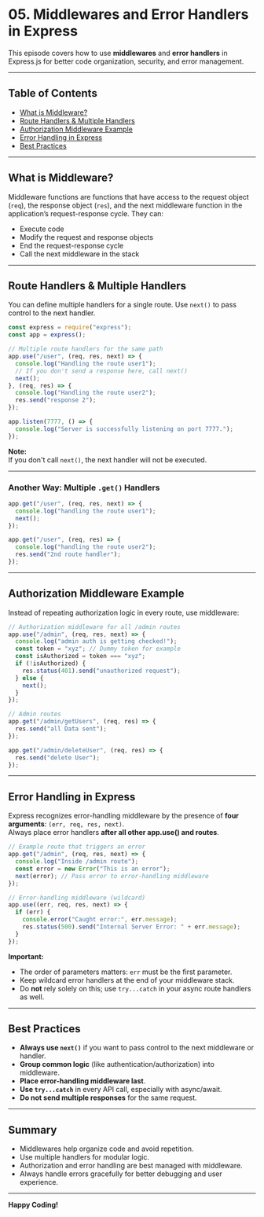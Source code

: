 # 05. Middlewares and Error Handlers in Express

This episode covers how to use **middlewares** and **error handlers** in Express.js for better code organization, security, and error management.

---

## Table of Contents

- [What is Middleware?](#what-is-middleware)
- [Route Handlers & Multiple Handlers](#route-handlers--multiple-handlers)
- [Authorization Middleware Example](#authorization-middleware-example)
- [Error Handling in Express](#error-handling-in-express)
- [Best Practices](#best-practices)

---

## What is Middleware?

Middleware functions are functions that have access to the request object (`req`), the response object (`res`), and the next middleware function in the application’s request-response cycle. They can:

- Execute code
- Modify the request and response objects
- End the request-response cycle
- Call the next middleware in the stack

---

## Route Handlers & Multiple Handlers

You can define multiple handlers for a single route. Use `next()` to pass control to the next handler.

```js
const express = require("express");
const app = express();

// Multiple route handlers for the same path
app.use("/user", (req, res, next) => {
  console.log("Handling the route user1");
  // If you don't send a response here, call next()
  next();
}, (req, res) => {
  console.log("Handling the route user2");
  res.send("response 2");
});

app.listen(7777, () => {
  console.log("Server is successfully listening on port 7777.");
});
```

**Note:**  
If you don't call `next()`, the next handler will not be executed.

---

### Another Way: Multiple `.get()` Handlers

```js
app.get("/user", (req, res, next) => {
  console.log("handling the route user1");
  next();
});

app.get("/user", (req, res) => {
  console.log("handling the route user2");
  res.send("2nd route handler");
});
```

---

## Authorization Middleware Example

Instead of repeating authorization logic in every route, use middleware:

```js
// Authorization middleware for all /admin routes
app.use("/admin", (req, res, next) => {
  console.log("admin auth is getting checked!");
  const token = "xyz"; // Dummy token for example
  const isAuthorized = token === "xyz";
  if (!isAuthorized) {
    res.status(401).send("unauthorized request");
  } else {
    next();
  }
});

// Admin routes
app.get("/admin/getUsers", (req, res) => {
  res.send("all Data sent");
});

app.get("/admin/deleteUser", (req, res) => {
  res.send("delete User");
});
```

---

## Error Handling in Express

Express recognizes error-handling middleware by the presence of **four arguments**: `(err, req, res, next)`.  
Always place error handlers **after all other app.use() and routes**.

```js
// Example route that triggers an error
app.get("/admin", (req, res, next) => {
  console.log("Inside /admin route");
  const error = new Error("This is an error");
  next(error); // Pass error to error-handling middleware
});

// Error-handling middleware (wildcard)
app.use((err, req, res, next) => {
  if (err) {
    console.error("Caught error:", err.message);
    res.status(500).send("Internal Server Error: " + err.message);
  }
});
```

**Important:**  
- The order of parameters matters: `err` must be the first parameter.
- Keep wildcard error handlers at the end of your middleware stack.
- Do **not** rely solely on this; use `try...catch` in your async route handlers as well.

---

## Best Practices

- **Always use `next()`** if you want to pass control to the next middleware or handler.
- **Group common logic** (like authentication/authorization) into middleware.
- **Place error-handling middleware last**.
- **Use `try...catch`** in every API call, especially with async/await.
- **Do not send multiple responses** for the same request.

---

## Summary

- Middlewares help organize code and avoid repetition.
- Use multiple handlers for modular logic.
- Authorization and error handling are best managed with middleware.
- Always handle errors gracefully for better debugging and user experience.

---

**Happy Coding!**